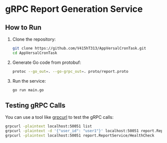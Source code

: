# gRPC Report Generation Service

## How to Run

1. Clone the repository:
    ```bash
    git clone https://github.com/V415hT313/AppVersalCronTask.git
    cd AppVersalCronTask
    ```

2. Generate Go code from protobuf:
    ```bash
    protoc --go_out=. --go-grpc_out=. proto/report.proto
    ```

3. Run the service:
    ```bash
    go run main.go
    ```

## Testing gRPC Calls

You can use a tool like [grpcurl](https://github.com/fullstorydev/grpcurl) to test the gRPC calls:

```bash
grpcurl -plaintext localhost:50051 list
grpcurl -plaintext -d '{"user_id": "user1"}' localhost:50051 report.ReportService/GenerateReport
grpcurl -plaintext localhost:50051 report.ReportService/HealthCheck

